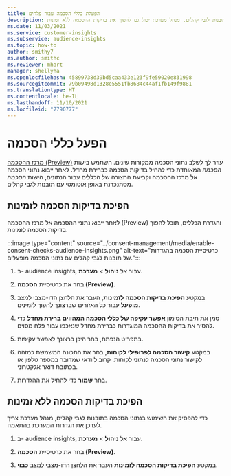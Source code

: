 ```yaml
---
title: הפעלת כללי הסכמה עבור פלחים
description: בצע את השלבים הבאים לקישור נתוני הסכמה ולהפעלת בדיקות הסכמה בתובנות לגבי קהלים. מנהל מערכת יכול גם להפוך את בדיקות ההסכמה ללא זמינות.
ms.date: 11/03/2021
ms.service: customer-insights
ms.subservice: audience-insights
ms.topic: how-to
author: smithy7
ms.author: smithc
ms.reviewer: mhart
manager: shellyha
ms.openlocfilehash: 45899738d39bd5caa433e123f9fe59020e831998
ms.sourcegitcommit: 79b09498d1328e5551fb8684c44af1fb149f9881
ms.translationtype: HT
ms.contentlocale: he-IL
ms.lasthandoff: 11/10/2021
ms.locfileid: "7790777"
---
```

# <a name="activate-consent-rules"></a>הפעל כללי הסכמה

[מרכז ההסכמה (Preview)](../consent-management/overview.md) עוזר לך לשלב נתוני הסכמה ממקורות שונים. השתמש בישות *הסכמה* המאוחדת כדי להחיל בדיקות הסכמה כברירת מחדל. לאחר ייבוא נתוני הסכמה אל מרכז ההסכמה וקביעת התצורה של הכללים עבור הנתונים, הישות *הסכמה* מסתנכרנת באופן אוטומטי עם תובנות לגבי קהלים.

## <a name="enable-consent-checks"></a>הפיכת בדיקות הסכמה לזמינות

לאחר ייבוא נתוני ההסכמה אל מרכז ההסכמה (Preview) והגדרת הכללים, תוכל להפוך בדיקות הסכמה לזמינות. 

:::image type="content" source="../consent-management/media/enable-consent-checks-audience-insights.png" alt-text="כרטיסיית הסכמה בהגדרות של תובנות לגבי קהלים עם נתוני הסכמה מופעלים.":::

1. ב- audience insights, עבור אל **ניהול** > **מערכת**.

1. בחר את כרטיסיית **הסכמה (Preview)**.

1. במקטע **הפיכת בדיקות הסכמה לזמינות**, העבר את הלחצן הדו-מצבי למצב **מופעל** עבור כל האזורים שברצונך להפוך לזמינים.

1. סמן את תיבת הסימון **‏‫אפשר עקיפה של כללי הסכמה המהווים ברירת מחדל‬** כדי להסיר את בדיקות ההסכמה המוגדרות כברירת מחדל שנאכפו עבור פלח מסוים. 

1. בתפריט הנפתח, בחר היכן ברצונך לאפשר עקיפות.     

1. במקטע **‏‫קישור הסכמה לפרופילי לקוחות‬**, בחר את התכונה המשמשת כמזהה לקישור נתוני הסכמה לנתוני לקוחות. קרוב לוודאי שמדובר במספר טלפון או בכתובת דואר אלקטרוני. 

1. בחר **שמור** כדי להחיל את ההגדרות.

## <a name="disable-consent-checks"></a>הפיכת בדיקות הסכמה ללא זמינות

כדי להפסיק את השימוש בנתוני הסכמה בתובנות לגבי קהלים, מנהל מערכת צריך לעדכן את הגדרות המערכת בהתאמה.

1. ב- audience insights, עבור אל **ניהול** > **מערכת**.

1. בחר את כרטיסיית **הסכמה (Preview)**.

1. במקטע **‏‫הפיכת בדיקות הסכמה לזמינות‬** העבר את הלחצן הדו-מצבי למצב **כבוי**.
